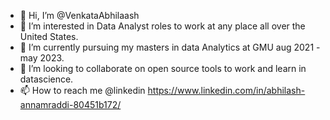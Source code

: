 - 👋 Hi, I’m @VenkataAbhilaash
- 👀 I’m interested in Data Analyst roles to work at any place all over the United States.
- 🌱 I’m currently pursuing my masters in data Analytics at GMU aug 2021 -may 2023.
- 💞️ I’m looking to collaborate on open source tools to work and learn in datascience.
- 📫 How to reach me @linkedin https://www.linkedin.com/in/abhilash-annamraddi-80451b172/

<!---
VenkataAbhilaash/VenkataAbhilaash is a ✨ special ✨ repository because its `README.md` (this file) appears on your GitHub profile.
You can click the Preview link to take a look at your changes.
--->
